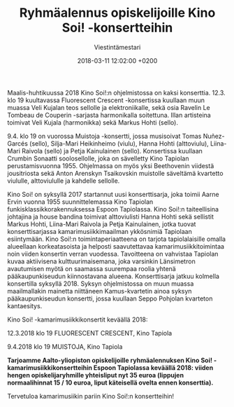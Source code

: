 ﻿---
layout: post
title: Ryhmäalennus opiskelijoille Kino Soi! -konsertteihin
date: 2018-03-11 12:02:00 +0200
language: fin
author: Viestintämestari
categories: kulttuuri
---
Maalis-huhtikuussa 2018 Kino Soi!:n ohjelmistossa on kaksi konserttia. 12.3. klo 19 kuultavassa Fluorescent Crescent -konsertissa kuullaan muun muassa Veli Kujalan teos sellolle ja elektroniikalle, sekä osia Ravelin Le Tombeau de Couperin -sarjasta harmonikalla soitettuna. Illan artisteina toimivat Veli Kujala (harmonikka) sekä Markus Hohti (sello).

9.4. klo 19 on vuorossa Muistoja -konsertti, jossa musisoivat Tomas Nuñez-Garcés (sello), Silja-Mari Heikinheimo (viulu), Hanna Hohti (alttoviulu), Liina-Mari Raivola (sello) ja Petja Kainulainen (sello). Konsertissa kuullaan Crumbin Sonaatti soolosellolle, joka on sävelletty Kino Tapiolan perustamisvuonna 1955. Ohjelmassa on myös yksi Beethovenin viidestä jousitriosta sekä Anton Arenskyn Tsaikovskin muistolle säveltämä kvartetto viululle, alttoviululle ja kahdelle sellolle.

Kino Soi! on syksyllä 2017 startannut uusi konserttisarja, joka toimii Aarne Ervin vuonna 1955 suunnittelemassa Kino Tapiolan funkisklassikkorakennuksessa Espoon Tapiolassa. Kino Soi!:n taiteellisina johtajina ja house bandina toimivat alttoviulisti Hanna Hohti sekä sellistit Markus Hohti, Liina-Mari Raivola ja Petja Kainulainen, jotka tuovat konserttisarjassa kamarimusiikkimaailman ykkösnimiä Tapiolaan esiintymään. Kino Soi!:n toimintaperiaatteena on tarjota tapiolalaisille omalla alueellaan korkeatasoista ja helposti saavutettavaa kamarimusiikkitoimintaa noin viiden konsertin verran vuodessa. Tavoitteena on vahvistaa Tapiolan kuvaa aktiivisena kulttuurimaisemana, joka varsinkin Länsimetron avautumisen myötä on saamassa suurempaa roolia yhtenä pääkaupunkiseudun kiinnostavana alueena. Konserttisarja jatkuu kolmella konsertilla syksyllä 2018. Syksyn ohjelmistossa on muun muassa maailmallakin mainetta niittäneen Kamus-kvartetin ainoa syksyn pääkaupunkiseudun konsertti, jossa kuullaan Seppo Pohjolan kvarteton kantaesitys.

Kino Soi! -kamarimusiikkikonsertit keväällä 2018:

12.3.2018 klo 19 FLUORESCENT CRESCENT, Kino Tapiola

9.4.2018 klo 19 MUISTOJA, Kino Tapiola

**Tarjoamme Aalto-yliopiston opiskelijoille ryhmäalennuksen Kino Soi! -kamarimusiikkikonsertteihin Espoon Tapiolassa keväällä 2018: viiden hengen opiskelijaryhmille yhteisliput nyt 35 euroa (lippujen normaalihinnat 15 / 10  euroa, liput käteisellä ovelta ennen konserttia).**

Tervetuloa kamarimusiikin pariin Kino Soi!:n konsertteihin!